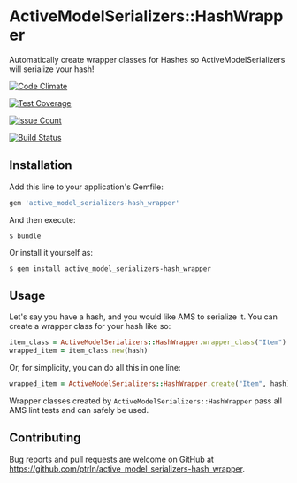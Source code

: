 # ActiveModelSerializers::HashWrapper

Automatically create wrapper classes for Hashes so ActiveModelSerializers will serialize your hash!

[![Code Climate](https://lima.codeclimate.com/github/ptrln/active_model_serializers-hash_wrapper/badges/gpa.svg)](https://lima.codeclimate.com/github/ptrln/active_model_serializers-hash_wrapper)

[![Test Coverage](https://lima.codeclimate.com/github/ptrln/active_model_serializers-hash_wrapper/badges/coverage.svg)](https://lima.codeclimate.com/github/ptrln/active_model_serializers-hash_wrapper/coverage)

[![Issue Count](https://lima.codeclimate.com/github/ptrln/active_model_serializers-hash_wrapper/badges/issue_count.svg)](https://lima.codeclimate.com/github/ptrln/active_model_serializers-hash_wrapper)

[![Build Status](https://travis-ci.org/ptrln/active_model_serializers-hash_wrapper.svg?branch=master)](https://travis-ci.org/ptrln/active_model_serializers-hash_wrapper)

## Installation

Add this line to your application's Gemfile:

```ruby
gem 'active_model_serializers-hash_wrapper'
```

And then execute:

    $ bundle

Or install it yourself as:

    $ gem install active_model_serializers-hash_wrapper

## Usage

Let's say you have a hash, and you would like AMS to serialize it. You can create a wrapper class for your hash like so:

```ruby
item_class = ActiveModelSerializers::HashWrapper.wrapper_class("Item")
wrapped_item = item_class.new(hash)
```

Or, for simplicity, you can do all this in one line:

```ruby
wrapped_item = ActiveModelSerializers::HashWrapper.create("Item", hash)
```

Wrapper classes created by `ActiveModelSerializers::HashWrapper` pass all AMS lint tests and can safely be used.

## Contributing

Bug reports and pull requests are welcome on GitHub at https://github.com/ptrln/active_model_serializers-hash_wrapper.

